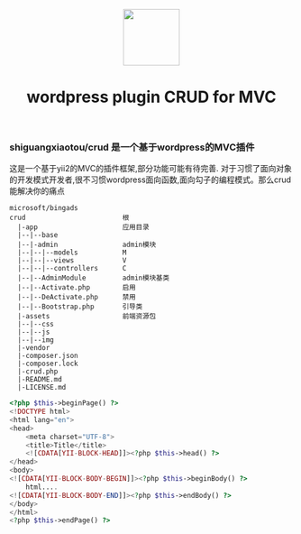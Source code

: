 <p align="center">
    <a href="https://https://github.com/shiguangxiaotou3/wordpress" target="_blank">
        <img src="https://www.shiguangxiaotou.com/favicon.ico" height="100px">
    </a>
    <h1 align="center">wordpress plugin CRUD for MVC </h1>
    <br>
</p>

### shiguangxiaotou/crud 是一个基于wordpress的MVC插件
 这是一个基于yii2的MVC的插件框架,部分功能可能有待完善.
 对于习惯了面向对象的开发模式开发者,很不习惯wordpress面向函数,面向勾子的编程模式。那么crud能解决你的痛点
~~~
microsoft/bingads
crud                        根
  |-app                     应用目录
  |--|--base 
  |--|-admin                admin模块
  |--|--|--models           M
  |--|--|--views            V
  |--|--|--controllers      C
  |--|--AdminModule         admin模块基类
  |--|--Activate.php        启用
  |--|--DeActivate.php      禁用
  |--|--Bootstrap.php       引导类
  |-assets                  前端资源包
  |--|--css
  |--|--js
  |--|--img
  |-vendor
  |-composer.json
  |-composer.lock
  |-crud.php
  |-README.md
  |-LICENSE.md
~~~

~~~php
<?php $this->beginPage() ?>
<!DOCTYPE html>
<html lang="en">
<head>
    <meta charset="UTF-8">
    <title>Title</title>
  	<![CDATA[YII-BLOCK-HEAD]]><?php $this->head() ?>
</head>
<body>
<![CDATA[YII-BLOCK-BODY-BEGIN]]><?php $this->beginBody() ?> 
  	html....
<![CDATA[YII-BLOCK-BODY-END]]><?php $this->endBody() ?>
</body>
</html>
<?php $this->endPage() ?>
~~~


